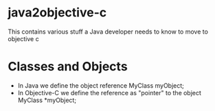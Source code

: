 # java2objective-c
This contains various stuff a Java developer needs to know to move to objective c
# Classes and Objects
- In Java we define the object reference 
MyClass myObject;
- In Objective-C we define the reference as "pointer" to the object
MyClass *myObject;


